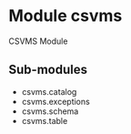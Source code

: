 Module csvms
============
CSVMS Module

Sub-modules
-----------
* csvms.catalog
* csvms.exceptions
* csvms.schema
* csvms.table